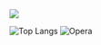 <picture>
  <source
    srcset="https://github-readme-stats.vercel.app/api?username=ThiagoMattos19&show_icons=true&theme=dark"
    media="(prefers-color-scheme: dark)"
  />
  <source
    srcset="https://github-readme-stats.vercel.app/api?username=ThiagoMattos19&show_icons=true"
    media="(prefers-color-scheme: light), (prefers-color-scheme: no-preference)"
  />
  <img src="https://github-readme-stats.vercel.app/api?username=ThiagoMattos19&show_icons=true" />
</picture>
<picture>
  
![Top Langs](https://github-readme-stats.vercel.app/api/top-langs/?username=anuraghazra&hide_progress=true&theme=dark)
![Opera](https://img.shields.io/badge/Opera-FF1B2D?style=for-the-badge&logo=Opera&logoColor=white)

</picture>



